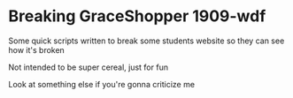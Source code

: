 # Breaking GraceShopper 1909-wdf

Some quick scripts written to break some students website so they can see how it's broken

Not intended to be super cereal, just for fun

Look at something else if you're gonna criticize me
